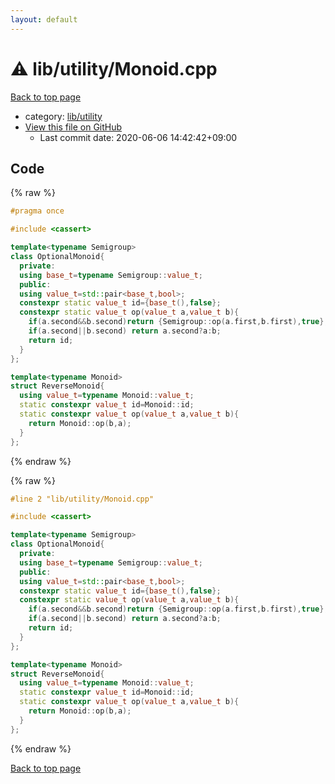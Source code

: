```yaml
---
layout: default
---
```


<!-- mathjax config similar to math.stackexchange -->
<script type="text/javascript" async
  src="https://cdnjs.cloudflare.com/ajax/libs/mathjax/2.7.5/MathJax.js?config=TeX-MML-AM_CHTML">
</script>
<script type="text/x-mathjax-config">
  MathJax.Hub.Config({
    TeX: { equationNumbers: { autoNumber: "AMS" }},
    tex2jax: {
      inlineMath: [ ['$','$'] ],
      processEscapes: true
    },
    "HTML-CSS": { matchFontHeight: false },
    displayAlign: "left",
    displayIndent: "2em"
  });
</script>

<script type="text/javascript" src="https://cdnjs.cloudflare.com/ajax/libs/jquery/3.4.1/jquery.min.js"></script>
<script src="https://cdn.jsdelivr.net/npm/jquery-balloon-js@1.1.2/jquery.balloon.min.js" integrity="sha256-ZEYs9VrgAeNuPvs15E39OsyOJaIkXEEt10fzxJ20+2I=" crossorigin="anonymous"></script>
<script type="text/javascript" src="../../../assets/js/copy-button.js"></script>
<link rel="stylesheet" href="../../../assets/css/copy-button.css" />


# :warning: lib/utility/Monoid.cpp

<a href="../../../index.html">Back to top page</a>

* category: <a href="../../../index.html#a6e10e9711dc4788c3e9e6f87d9357db">lib/utility</a>
* <a href="{{ site.github.repository_url }}/blob/master/lib/utility/Monoid.cpp">View this file on GitHub</a>
    - Last commit date: 2020-06-06 14:42:42+09:00




## Code

<a id="unbundled"></a>
{% raw %}
```cpp
#pragma once

#include <cassert>

template<typename Semigroup>
class OptionalMonoid{
  private:
  using base_t=typename Semigroup::value_t;
  public:
  using value_t=std::pair<base_t,bool>;
  constexpr static value_t id={base_t(),false};
  constexpr static value_t op(value_t a,value_t b){
    if(a.second&&b.second)return {Semigroup::op(a.first,b.first),true};
    if(a.second||b.second) return a.second?a:b;
    return id;
  }
};

template<typename Monoid>
struct ReverseMonoid{
  using value_t=typename Monoid::value_t;
  static constexpr value_t id=Monoid::id;
  static constexpr value_t op(value_t a,value_t b){
    return Monoid::op(b,a);
  }
};
```
{% endraw %}

<a id="bundled"></a>
{% raw %}
```cpp
#line 2 "lib/utility/Monoid.cpp"

#include <cassert>

template<typename Semigroup>
class OptionalMonoid{
  private:
  using base_t=typename Semigroup::value_t;
  public:
  using value_t=std::pair<base_t,bool>;
  constexpr static value_t id={base_t(),false};
  constexpr static value_t op(value_t a,value_t b){
    if(a.second&&b.second)return {Semigroup::op(a.first,b.first),true};
    if(a.second||b.second) return a.second?a:b;
    return id;
  }
};

template<typename Monoid>
struct ReverseMonoid{
  using value_t=typename Monoid::value_t;
  static constexpr value_t id=Monoid::id;
  static constexpr value_t op(value_t a,value_t b){
    return Monoid::op(b,a);
  }
};

```
{% endraw %}

<a href="../../../index.html">Back to top page</a>

